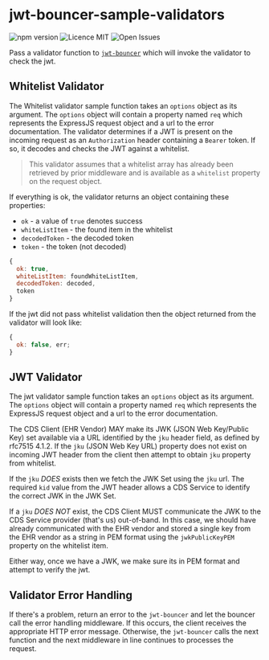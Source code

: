 # jwt-bouncer-sample-validators

![npm version](https://img.shields.io/badge/npm-1.4.2-blue.svg) ![Licence MIT](https://img.shields.io/badge/licence-MIT-yellowgreen.svg) ![Open Issues](https://img.shields.io/github/issues-raw/tripott/jwt-bouncer-sample-validators.svg)

Pass a validator function to [`jwt-bouncer`](https://www.npmjs.com/package/jwt-bouncer) which will invoke the validator to check the jwt.

## Whitelist Validator

The Whitelist validator sample function takes an `options` object as its argument. The `options` object will contain a property named `req` which represents the ExpressJS request object and a url to the error documentation. The validator determines if a JWT is present on the incoming request as an `Authorization` header containing a `Bearer` token. If so, it decodes and checks the JWT against a whitelist.

> This validator assumes that a whitelist array has already been retrieved by prior middleware and is available as a `whitelist` property on the request object.

If everything is ok, the validator returns an object containing these properties:

- `ok` - a value of `true` denotes success
- `whiteListItem` - the found item in the whitelist
- `decodedToken` - the decoded token
- `token` - the token (not decoded)

```js
{
  ok: true,
  whiteListItem: foundWhiteListItem,
  decodedToken: decoded,
  token
}
```

If the jwt did not pass whitelist validation then the object returned from the validator will look like:

```js
{
  ok: false, err;
}
```

## JWT Validator

The jwt validator sample function takes an `options` object as its argument. The `options` object will contain a property named `req` which represents the ExpressJS request object and a url to the error documentation.

The CDS Client (EHR Vendor) MAY make its JWK (JSON Web Key/Public Key) set available via a URL identified by the `jku` header field, as defined by rfc7515 4.1.2. If the `jku` (JSON Web Key URL) property does not exist on incoming JWT header from the client then attempt to obtain `jku` property from whitelist.

If the `jku` _DOES_ exists then we fetch the JWK Set using the `jku` url. The required `kid` value from the JWT header allows a CDS Service to identify the correct JWK in the JWK Set.

If a `jku` _DOES NOT_ exist, the CDS Client MUST communicate the JWK to the CDS Service provider (that's us) out-of-band. In this case, we should have already communicated with the EHR vendor and stored a single key from the EHR vendor as a string in PEM format using the `jwkPublicKeyPEM` property on the whitelist item.

Either way, once we have a JWK, we make sure its in PEM format and attempt to verify the jwt.

## Validator Error Handling

If there's a problem, return an error to the `jwt-bouncer` and let the bouncer call the error handling middleware. If this occurs, the client receives the appropriate HTTP error message. Otherwise, the `jwt-bouncer` calls the next function and the next middleware in line continues to processes the request.
